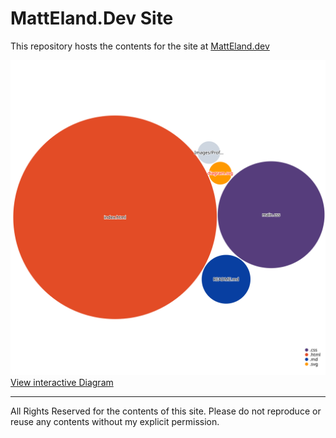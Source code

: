 # MattEland.Dev Site
This repository hosts the contents for the site at [MattEland.dev](https://MattEland.dev)


[![Visualization of the codebase](./diagram.svg)](https://octo-repo-visualization.vercel.app/?repo=integerman%2FMattElandDev)
[View interactive Diagram](https://octo-repo-visualization.vercel.app/?repo=integerman%2FMattElandDev)

---

All Rights Reserved for the contents of this site. Please do not reproduce or reuse any contents without my explicit permission.
